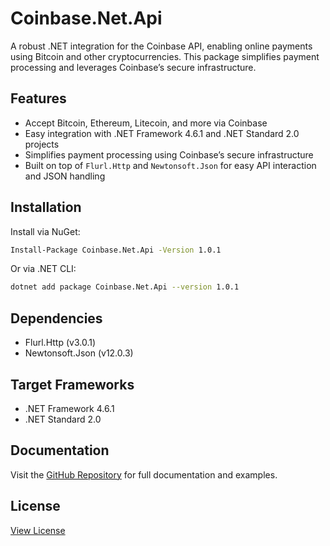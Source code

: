 # Coinbase.Net.Api

A robust .NET integration for the Coinbase API, enabling online payments using Bitcoin and other cryptocurrencies. This package simplifies payment processing and leverages Coinbase’s secure infrastructure.

## Features

- Accept Bitcoin, Ethereum, Litecoin, and more via Coinbase
- Easy integration with .NET Framework 4.6.1 and .NET Standard 2.0 projects
- Simplifies payment processing using Coinbase’s secure infrastructure
- Built on top of `Flurl.Http` and `Newtonsoft.Json` for easy API interaction and JSON handling

## Installation

Install via NuGet:

```bash
Install-Package Coinbase.Net.Api -Version 1.0.1
```

Or via .NET CLI:

```bash
dotnet add package Coinbase.Net.Api --version 1.0.1
```

## Dependencies

- Flurl.Http (v3.0.1)
- Newtonsoft.Json (v12.0.3)

## Target Frameworks

- .NET Framework 4.6.1
- .NET Standard 2.0

## Documentation

Visit the [GitHub Repository](https://github.com/jackfreemancoder/CoinbaseEasyApi) for full documentation and examples.

## License

[View License](https://pastebin.com/raw/Cverhsru)
